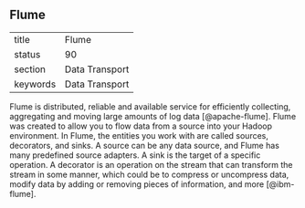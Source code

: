 ## Flume


|          |                |
| -------- | -------------- |
| title    | Flume          | 
| status   | 90             |
| section  | Data Transport |
| keywords | Data Transport |



Flume is distributed, reliable and available service for efficiently
collecting, aggregating and moving large amounts of log
data [@apache-flume]. Flume was created to allow you to flow data
from a source into your Hadoop environment.  In Flume, the entities
you work with are called sources, decorators, and sinks. A source can
be any data source, and Flume has many predefined source adapters. A
sink is the target of a specific operation. A decorator is an
operation on the stream that can transform the stream in some manner,
which could be to compress or uncompress data, modify data by adding
or removing pieces of information, and more [@ibm-flume].

